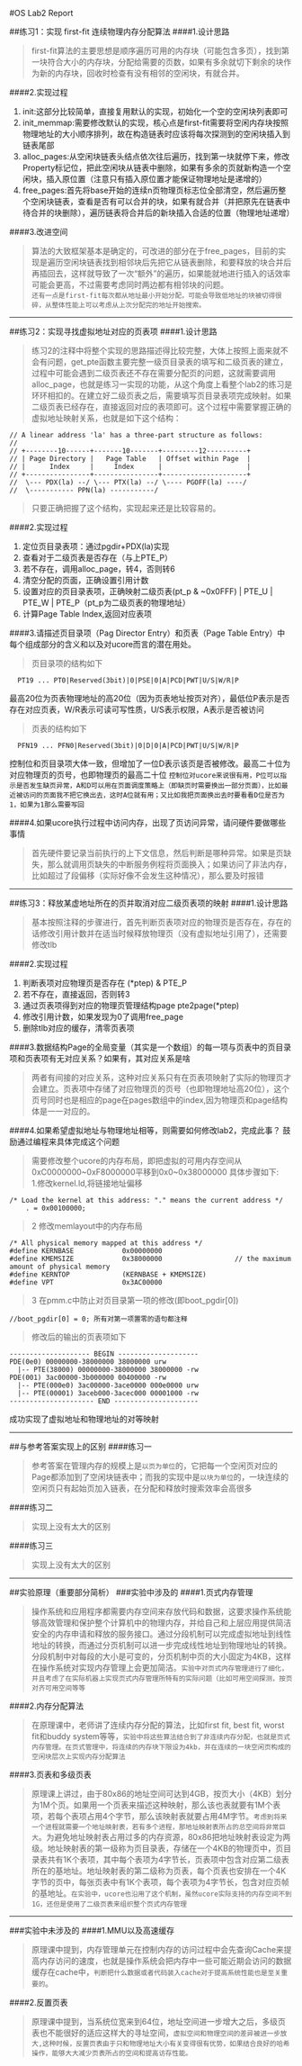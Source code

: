 #OS Lab2 Report

##练习1：实现 first-fit 连续物理内存分配算法
####1.设计思路
>first-fit算法的主要思想是顺序遍历可用的内存块（可能包含多页），找到第一块符合大小的内存块，分配给需要的页数，如果有多余就切下剩余的块作为新的内存块，回收时检查有没有相邻的空闲块，有就合并。

####2.实现过程
 1. init:这部分比较简单，直接复用默认的实现，初始化一个空的空闲块列表即可
 2. init_memmap:需要修改默认的实现，核心点是first-fit需要将空闲内存块按照物理地址的大小顺序排列，故在构造链表时应该将每次探测到的空闲块插入到链表尾部
 3. alloc_pages:从空闲块链表头结点依次往后遍历，找到第一块就停下来，修改Property标记位，把此空闲块从链表中删除，如果有多余的页就新构造一个空闲块，插入原位置（注意只有插入原位置才能保证物理地址是递增的）
 4. free_pages:首先将base开始的连续n页物理页标志位全部清空，然后遍历整个空闲块链表，查看是否有可以合并的块，如果有就合并（并把原先在链表中待合并的块删除），遍历链表将合并后的新块插入合适的位置（物理地址递增）
 
####3.改进空间
>算法的大致框架基本是确定的，可改进的部分在于free_pages，目前的实现是遍历空闲块链表找到相邻块后先把它从链表删除，和要释放的块合并后再插回去，这样就导致了一次“额外”的遍历，如果能就地进行插入的话效率可能会更高，不过需要考虑同时两边都有相邻块的问题。<br>
`还有一点是first-fit每次都从地址最小开始分配，可能会导致低地址的块被切得很碎，从整体性能上可以考虑从上次分配完的地址开始搜索。`

---
##练习2：实现寻找虚拟地址对应的页表项
####1.设计思路
>练习2的注释中将整个实现的思路描述得比较完整，大体上按照上面来就不会有问题，get_pte函数主要完整一级页目录表的填写和二级页表的建立，过程中可能会遇到二级页表还不存在需要分配页的问题，这就需要调用alloc_page，也就是练习一实现的功能，从这个角度上看整个lab2的练习是环环相扣的。在建立好二级页表之后，需要填写页目录表项完成映射。如果二级页表已经存在，直接返回对应的表项即可。这个过程中需要掌握正确的虚拟地址映射关系，也就是如下这个结构：

```
// A linear address 'la' has a three-part structure as follows:
//
// +--------10------+-------10-------+---------12----------+
// | Page Directory |   Page Table   | Offset within Page  |
// |      Index     |     Index      |                     |
// +----------------+----------------+---------------------+
//  \--- PDX(la) --/ \--- PTX(la) --/ \---- PGOFF(la) ----/
//  \----------- PPN(la) -----------/
```
>只要正确把握了这个结构，实现起来还是比较容易的。

####2.实现过程
  1. 定位页目录表项：通过pgdir+PDX(la)实现
  2. 查看对于二级页表是否存在（与上PTE_P）
  3. 若不存在，调用alloc_page，转4，否则转6
  4. 清空分配的页面，正确设置引用计数
  5. 设置对应的页目录表项，正确映射二级页表(pt_p & ~0x0FFF) | PTE_U | PTE_W | PTE_P（pt_p为二级页表的物理地址）
  6. 计算Page Table Index,返回对应表项

####3.请描述页目录项（Pag Director Entry）和页表（Page Table Entry）中每个组成部分的含义和以及对ucore而言的潜在用处。
>页目录项的结构如下

```
  PT19 ... PT0|Reserved(3bit)|0|PSE|0|A|PCD|PWT|U/S|W/R|P
```
最高20位为页表物理地址的高20位（因为页表地址按页对齐），最低位P表示是否存在对应页表，W/R表示可读可写性质，U/S表示权限，A表示是否被访问
>页表的结构如下

```
  PFN19 ... PFN0|Reserved(3bit)|0|D|0|A|PCD|PWT|U/S|W/R|P
```
控制位和页目录项大体一致，但增加了一位D表示该页是否被修改。最高二十位为对应物理页的页号，也即物理页的最高二十位
`控制位对ucore来说很有用，P位可以指示是否发生缺页异常，A和D可以用在页面调度策略上（即缺页时需要换出一部分页面），比如最近被访问的页面我不把它换出去，这时A位就有用；又比如我把页面换出去时要看看D位是否为1，如果为1那么需要写回`

####4.如果ucore执行过程中访问内存，出现了页访问异常，请问硬件要做哪些事情
>首先硬件要记录当前执行的上下文信息，然后判断是哪种异常。如果是页缺失，那么就调用页缺失的中断服务例程将页面换入；如果访问了非法内存，比如超过了段偏移（实际好像不会发生这种情况），那么要及时报错

---
##练习3：释放某虚地址所在的页并取消对应二级页表项的映射
####1.设计思路
>基本按照注释的步骤进行，首先判断页表项对应的物理页是否存在，存在的话修改引用计数并在适当时候释放物理页（没有虚拟地址引用了），还需要修改tlb

####2.实现过程
  1. 判断表项对应物理页是否存在 (*ptep) & PTE_P
  2. 若不存在，直接返回，否则转3
  3. 通过页表项得到对应的物理页管理结构page pte2page(*ptep)
  4. 修改引用计数，如果发现为0了调用free_page
  5. 删除tlb对应的缓存，清零页表项
  
####3.数据结构Page的全局变量（其实是一个数组）的每一项与页表中的页目录项和页表项有无对应关系？如果有，其对应关系是啥
>两者有间接的对应关系，这种对应关系只有在页表项映射了实际的物理页才会建立。页表项中存储了对应物理页的页号（也即物理地址高20位），这个页号同时也是相应的page在pages数组中的index,因为物理页和page结构体是一一对应的。

####4.如果希望虚拟地址与物理地址相等，则需要如何修改lab2，完成此事？ 鼓励通过编程来具体完成这个问题
>需要修改整个ucore的内存布局，即把虚拟的可用内存空间从0xC0000000~0xF8000000平移到0x0~0x38000000
具体步骤如下:<br>
 1.修改kernel.ld,将链接地址偏移

```
/* Load the kernel at this address: "." means the current address */
    . = 0x00100000;  
```
> 2 修改memlayout中的内存布局

```
/* All physical memory mapped at this address */
#define KERNBASE            0x00000000
#define KMEMSIZE            0x38000000                  // the maximum amount of physical memory
#define KERNTOP             (KERNBASE + KMEMSIZE)
#define VPT                 0x3AC00000
```
> 3 在pmm.c中防止对页目录第一项的修改(即boot_pgdir[0])

```
//boot_pgdir[0] = 0; 所有对第一项置零的语句都注释
```

>修改后的输出的页表项如下

```
-------------------- BEGIN --------------------
PDE(0e0) 00000000-38000000 38000000 urw
  |-- PTE(38000) 00000000-38000000 38000000 -rw
PDE(001) 3ac00000-3b000000 00400000 -rw
  |-- PTE(000e0) 3ac00000-3ace0000 000e0000 urw
  |-- PTE(00001) 3aceb000-3acec000 00001000 -rw
--------------------- END ---------------------
```
成功实现了虚拟地址和物理地址的对等映射

---
##与参考答案实现上的区别
####练习一
>参考答案在管理内存的规模上是`以页为单位`的，它把每一个空闲页对应的Page都添加到了空闲块链表中；而我的实现中是`以块为单位`的，一块连续的空闲页只有起始页加入链表，在分配和释放时搜索效率会高很多

####练习二
>实现上没有太大的区别

####练习三
>实现上没有太大的区别

---
##实验原理（重要部分简析）
###实验中涉及的
####1.页式内存管理
>操作系统和应用程序都需要内存空间来存放代码和数据，这要求操作系统能够高效管理和保护整个计算机中的物理内存，并给自己和上层应用提供简洁安全的内存申请和释放的服务接口。通过分段机制可以完成虚拟地址到线性地址的转换，而通过分页机制可以进一步完成线性地址到物理地址的转换。分段机制中对每段的大小是可变的，分页机制中页的大小固定为4KB，这样在操作系统对实现内存管理上会更加简洁。`实验中对页式内存管理进行了细化，并且考虑了在实际机器上实现页式内存管理所特有的实际问题（比如可用空间探测，按页对齐可用空间等等`

####2.内存分配算法
>在原理课中，老师讲了连续内存分配的算法，比如first fit, best fit, worst fit和buddy system等等，`实验中将这些算法结合到了非连续内存分配，也就是页式内存管理。在页式管理中，将连续的内存块下限设为4kb，并在连续的一块空闲页构成的空闲块层次上实现内存分配算法`

####3.页表和多级页表
>原理课上讲过，由于80x86的地址空间可达到4GB，按页大小（4KB）划分为1M个页。如果用一个页表来描述这种映射，那么该也表就要有1M个表项，若每个表项占用4个字节，那么该映射表就要占用4M字节。`考虑到将来一个进程就需要一个地址映射表，若有多个进程，那地址映射表所占的总空间将非常巨大`。为避免地址映射表占用过多的内存资源，80x86把地址映射表设定为两级。地址映射表的第一级称为页目录表，存储在一个4KB的物理页中，页目录表共有1K个表项，其中每个表项为4字节长，页表项中包含对应第二级表所在的基地址。地址映射表的第二级称为页表，每个页表也安排在一个4K字节的页中，每张页表中有1K个表项，每个表项为4字节长，包含对应页帧的基地址。`在实验中，ucore也沿用了这个机制，虽然ucore实际支持的内存空间不到1G，还但是使用了二级页表来组织整个页式内存管理`

---
###实验中未涉及的
####1.MMU以及高速缓存
>原理课中提到，内存管理单元在控制内存的访问过程中会先查询Cache来提高内存访问的速度，也就是操作系统会把内存中一些可能近期会访问的数据缓存在cache中，`判断把什么数据或者代码装入cache对于提高系统性能也是至关重要的`。

####2.反置页表
>原理课中提到，当系统位宽来到64位，地址空间进一步增大之后，多级页表也不能很好的适应这样大的寻址空间，`虚拟空间和物理空间的差异被进一步放大,这种时候，反置页表由于只和物理地址大小有关变得很有优势，如果结合良好的哈希操作，能够大大减少页表所占的空间和提高访存性能。`